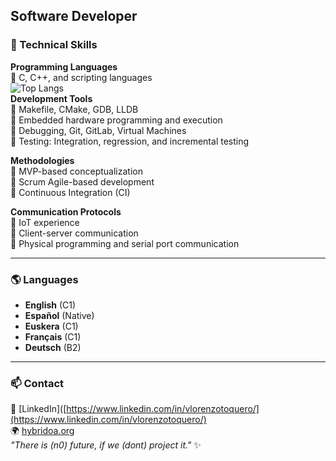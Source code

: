 ## Software Developer
### 📍 Technical Skills
**Programming Languages**  
🔹 C, C++, and scripting languages   
![Top Langs](https://github-readme-stats.vercel.app/api/top-langs/?username=Vlorenzolana&layout=compact&theme=dark)  
**Development Tools**  
🔹 Makefile, CMake, GDB, LLDB  
🔹 Embedded hardware programming and execution  
🔹 Debugging, Git, GitLab, Virtual Machines  
🔹 Testing: Integration, regression, and incremental testing  

**Methodologies**  
🔹 MVP-based conceptualization   
🔹 Scrum Agile-based development   
🔹 Continuous Integration (CI)    

**Communication Protocols**  
🔹 IoT experience  
🔹 Client-server communication  
🔹 Physical programming and serial port communication  

---

### 🌎 Languages
- **English** (C1)  
- **Español** (Native)  
- **Euskera** (C1)    
- **Français** (C1)  
- **Deutsch** (B2)  

---

### 📫 Contact
💼 [LinkedIn]([https://www.linkedin.com/in/vlorenzotoquero/](https://www.linkedin.com/in/vlorenzotoquero/)  
🌍 [hybridoa.org](https://hybridoa.org)  
_"There is (n0) future, if we (dont) project it."_ ✨
